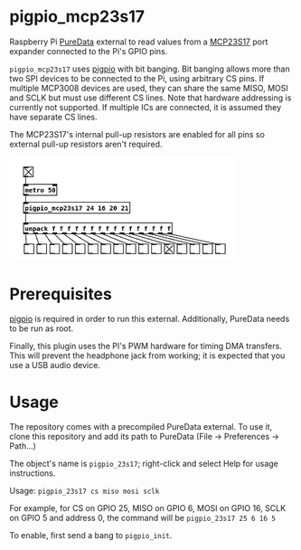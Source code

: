 # pigpio_mcp23s17
Raspberry Pi [PureData](https://puredata.info/) external to read values from a [MCP23S17](https://www.microchip.com/en-us/product/MCP23S17) port expander connected to the Pi's GPIO pins. 

`pigpio_mcp23s17` uses [pigpio](https://abyz.me.uk/rpi/pigpio/) with bit banging. Bit banging allows more than two SPI devices to be connected to the Pi, using arbitrary CS pins. If multiple MCP3008 devices are used, they can share the same MISO, MOSI and SCLK but must use different CS lines. Note that hardware addressing is currently not supported. If multiple ICs are connected, it is assumed they have separate CS lines.

The MCP23S17's internal pull-up resistors are enabled for all pins so external pull-up resistors aren't required.


<img src="images/pigpio_mcp23s17.png" alt="Sample usage" width="400"/>


# Prerequisites

[pigpio](https://abyz.me.uk/rpi/pigpio/) is required in order to run this external. Additionally, PureData needs to be run as root.

Finally, this plugin uses the PI's PWM hardware for timing DMA transfers. This will prevent the headphone jack from working; it is expected that you use a USB audio device.

# Usage

The repository comes with a precompiled PureData external. To use it, clone this repository and add its path to PureData (File -> Preferences -> Path...)

The object's name is `pigpio_23s17`; right-click and select Help for usage instructions.

Usage: `pigpio_23s17 cs miso mosi sclk`

For example, for CS on GPIO 25, MISO on GPIO 6, MOSI on GPIO 16, SCLK on GPIO 5 and address 0, the command will be `pigpio_23s17 25 6 16 5`

To enable, first send a bang to `pigpio_init`.